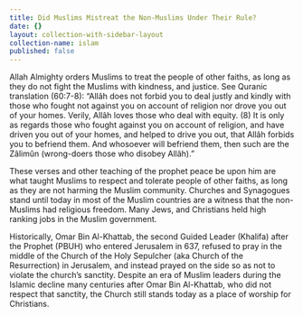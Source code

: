 ```yaml
---
title: Did Muslims Mistreat the Non-Muslims Under Their Rule?
date: {}
layout: collection-with-sidebar-layout
collection-name: islam
published: false
---
```


Allah Almighty orders Muslims to treat the people of other faiths, as long as they do not fight the Muslims with kindness, and justice. See Quranic translation (60:7-8): “Allâh does not forbid you to deal justly and kindly with those who fought not against you on account of religion nor drove you out of your homes. Verily, Allâh loves those who deal with equity. (8) It is only as regards those who fought against you on account of religion, and have driven you out of your homes, and helped to drive you out, that Allâh forbids you to befriend them. And whosoever will befriend them, then such are the Zâlimûn (wrong-doers those who disobey Allâh).”

These verses and other teaching of the prophet peace be upon him are what taught Muslims to respect and tolerate people of other faiths, as long as they are not harming the Muslim community. Churches and Synagogues stand until today in most of the Muslim countries are a witness that the non-Muslims had religious freedom. Many Jews, and Christians held high ranking jobs in the Muslim government.

Historically, Omar Bin Al-Khattab, the second Guided Leader (Khalifa) after the Prophet (PBUH) who entered Jerusalem in 637, refused to pray in the middle of the Church of the Holy Sepulcher (aka Church of the Resurrection) in Jerusalem, and instead prayed on the side so as not to violate the church’s sanctity.
Despite an era of Muslim leaders during the Islamic decline many centuries after Omar Bin Al-Khattab, who did not respect that sanctity, the Church still stands today as a place of worship for Christians.
